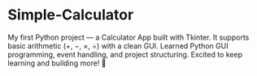 # Simple-Calculator
My first Python project — a Calculator App built with Tkinter. It supports basic arithmetic (+, −, ×, ÷) with a clean GUI. Learned Python GUI programming, event handling, and project structuring. Excited to keep learning and building more! 🚀
